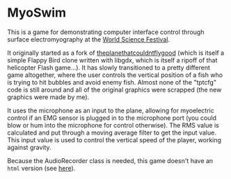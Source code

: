 # MyoSwim

This is a game for demonstrating computer interface control through surface
electromyography at the [World Science Festival][wsf].

It originally started as a fork of [theplanethatcouldntflygood][tptcfg] (which
is itself a simple Flappy Bird clone written with libgdx, which is itself
a ripoff of that helicopter Flash game...). It has slowly transitioned to
a pretty different game altogether, where the user controls the vertical
position of a fish who is trying to hit bubbles and avoid enemy fish. Almost
none of the "tptcfg" code is still around and all of the original graphics were
scrapped (the new graphics were made by me).

It uses the microphone as an input to the plane, allowing for myoelectric
control if an EMG sensor is plugged in to the microphone port (you could blow
or hum into the microphone for control otherwise). The RMS value is calculated
and put through a moving average filter to get the input value. This input
value is used to control the vertical speed of the player, working against
gravity.

Because the AudioRecorder class is needed, this game doesn't have an `html`
version (see [here][audiorecorder]).


[wsf]: http://www.worldsciencefestival.com/
[tptcfg]: https://github.com/badlogic/theplanethatcouldntflygood
[audiorecorder]: https://github.com/libgdx/libgdx/wiki/Recording-pcm-audio
